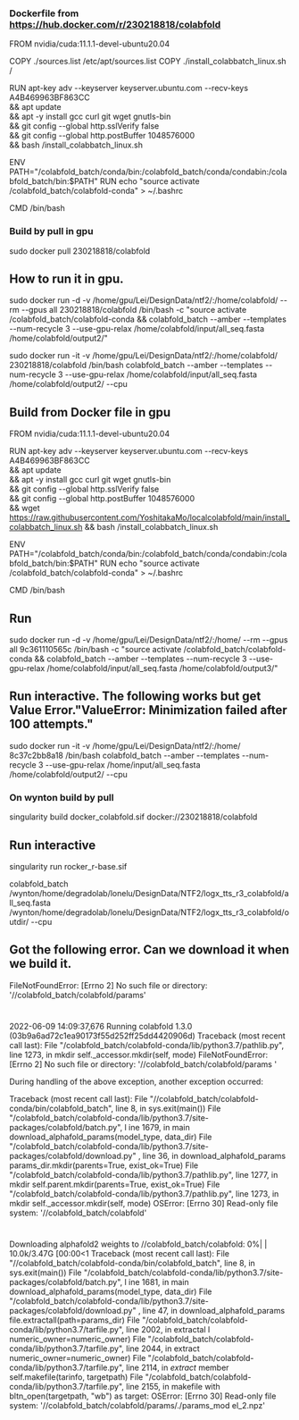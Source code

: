 ### Dockerfile from https://hub.docker.com/r/230218818/colabfold

FROM nvidia/cuda:11.1.1-devel-ubuntu20.04

COPY ./sources.list /etc/apt/sources.list
COPY ./install_colabbatch_linux.sh /

RUN apt-key adv --keyserver keyserver.ubuntu.com --recv-keys A4B469963BF863CC \
&& apt update \
&& apt -y install gcc curl git wget gnutls-bin \
&& git config --global http.sslVerify false \
&& git config --global http.postBuffer 1048576000 \
&& bash /install_colabbatch_linux.sh

ENV PATH="/colabfold_batch/conda/bin:/colabfold_batch/conda/condabin:/colabfold_batch/bin:$PATH"
RUN echo "source activate /colabfold_batch/colabfold-conda" > ~/.bashrc

CMD /bin/bash

### Build by pull in gpu
sudo docker pull 230218818/colabfold

## How to run it in gpu.
sudo docker run -d -v /home/gpu/Lei/DesignData/ntf2/:/home/colabfold/ --rm --gpus all 230218818/colabfold /bin/bash -c "source activate /colabfold_batch/colabfold-conda && colabfold_batch --amber --templates --num-recycle 3 --use-gpu-relax /home/colabfold/input/all_seq.fasta /home/colabfold/output2/"

sudo docker run -it -v /home/gpu/Lei/DesignData/ntf2/:/home/colabfold/ 230218818/colabfold /bin/bash 
colabfold_batch --amber --templates --num-recycle 3 --use-gpu-relax /home/colabfold/input/all_seq.fasta /home/colabfold/output2/ --cpu


## Build from Docker file in gpu
FROM nvidia/cuda:11.1.1-devel-ubuntu20.04

RUN apt-key adv --keyserver keyserver.ubuntu.com --recv-keys A4B469963BF863CC \
&& apt update \
&& apt -y install gcc curl git wget gnutls-bin \
&& git config --global http.sslVerify false \
&& git config --global http.postBuffer 1048576000 \
&& wget https://raw.githubusercontent.com/YoshitakaMo/localcolabfold/main/install_colabbatch_linux.sh
&& bash /install_colabbatch_linux.sh

ENV PATH="/colabfold_batch/conda/bin:/colabfold_batch/conda/condabin:/colabfold_batch/bin:$PATH"
RUN echo "source activate /colabfold_batch/colabfold-conda" > ~/.bashrc

CMD /bin/bash

## Run
sudo docker run -d -v /home/gpu/Lei/DesignData/ntf2/:/home/ --rm --gpus all 9c361110565c /bin/bash -c "source activate /colabfold_batch/colabfold-conda && colabfold_batch --amber --templates --num-recycle 3 --use-gpu-relax /home/colabfold/input/all_seq.fasta /home/colabfold/output3/"

## Run interactive. The following works but get Value Error."ValueError: Minimization failed after 100 attempts."
sudo docker run -it -v /home/gpu/Lei/DesignData/ntf2/:/home/ 8c37c2bb8a18 /bin/bash
colabfold_batch --amber --templates --num-recycle 3 --use-gpu-relax /home/input/all_seq.fasta /home/colabfold/output2/ --cpu


### On wynton build by pull
singularity build docker_colabfold.sif docker://230218818/colabfold

## Run interactive
singularity run rocker_r-base.sif

colabfold_batch /wynton/home/degradolab/lonelu/DesignData/NTF2/logx_tts_r3_colabfold/all_seq.fasta /wynton/home/degradolab/lonelu/DesignData/NTF2/logx_tts_r3_colabfold/outdir/ --cpu

## Got the following error. Can we download it when we build it.
FileNotFoundError: [Errno 2] No such file or directory: '//colabfold_batch/colabfold/params'

#
2022-06-09 14:09:37,676 Running colabfold 1.3.0 (03b9a6ad72c1ea90173f55d252ff25dd4420906d)
Traceback (most recent call last):
  File "/colabfold_batch/colabfold-conda/lib/python3.7/pathlib.py", line 1273, in mkdir
    self._accessor.mkdir(self, mode)
FileNotFoundError: [Errno 2] No such file or directory: '//colabfold_batch/colabfold/params             '

During handling of the above exception, another exception occurred:

Traceback (most recent call last):
  File "//colabfold_batch/colabfold-conda/bin/colabfold_batch", line 8, in <module>
    sys.exit(main())
  File "/colabfold_batch/colabfold-conda/lib/python3.7/site-packages/colabfold/batch.py", l             ine 1679, in main
    download_alphafold_params(model_type, data_dir)
  File "/colabfold_batch/colabfold-conda/lib/python3.7/site-packages/colabfold/download.py"             , line 36, in download_alphafold_params
    params_dir.mkdir(parents=True, exist_ok=True)
  File "/colabfold_batch/colabfold-conda/lib/python3.7/pathlib.py", line 1277, in mkdir
    self.parent.mkdir(parents=True, exist_ok=True)
  File "/colabfold_batch/colabfold-conda/lib/python3.7/pathlib.py", line 1273, in mkdir
    self._accessor.mkdir(self, mode)
OSError: [Errno 30] Read-only file system: '//colabfold_batch/colabfold'

#


Downloading alphafold2 weights to //colabfold_batch/colabfold:   0%| | 10.0k/3.47G [00:00<1
Traceback (most recent call last):
  File "//colabfold_batch/colabfold-conda/bin/colabfold_batch", line 8, in <module>
    sys.exit(main())
  File "/colabfold_batch/colabfold-conda/lib/python3.7/site-packages/colabfold/batch.py", l             ine 1681, in main
    download_alphafold_params(model_type, data_dir)
  File "/colabfold_batch/colabfold-conda/lib/python3.7/site-packages/colabfold/download.py"             , line 47, in download_alphafold_params
    file.extractall(path=params_dir)
  File "/colabfold_batch/colabfold-conda/lib/python3.7/tarfile.py", line 2002, in extractal             l
    numeric_owner=numeric_owner)
  File "/colabfold_batch/colabfold-conda/lib/python3.7/tarfile.py", line 2044, in extract
    numeric_owner=numeric_owner)
  File "/colabfold_batch/colabfold-conda/lib/python3.7/tarfile.py", line 2114, in _extract_             member
    self.makefile(tarinfo, targetpath)
  File "/colabfold_batch/colabfold-conda/lib/python3.7/tarfile.py", line 2155, in makefile
    with bltn_open(targetpath, "wb") as target:
OSError: [Errno 30] Read-only file system: '//colabfold_batch/colabfold/params/./params_mod             el_2.npz'

